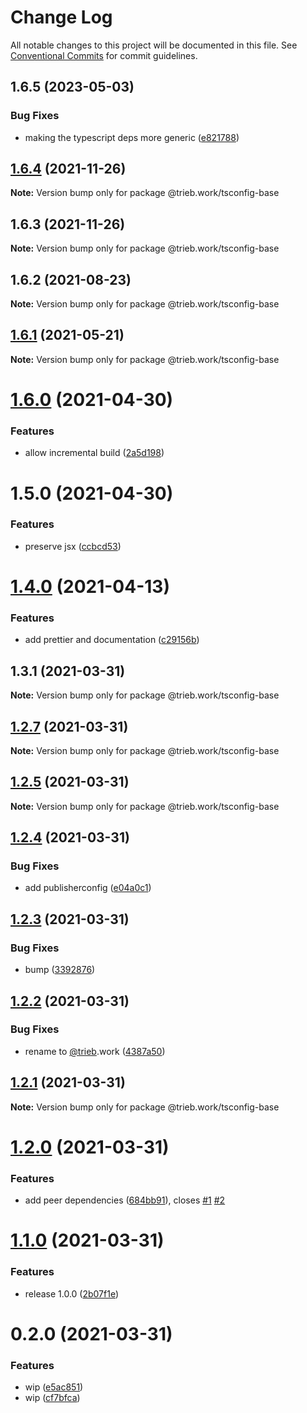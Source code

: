 # Change Log

All notable changes to this project will be documented in this file.
See [Conventional Commits](https://conventionalcommits.org) for commit guidelines.

## 1.6.5 (2023-05-03)


### Bug Fixes

* making the typescript deps more generic ([e821788](https://github.com/trieb-work/config/commit/e8217882bcda1bbb5f43f12bf553129e45c38719))





## [1.6.4](https://github.com/trieb-work/config/compare/@trieb.work/tsconfig-base@1.6.3...@trieb.work/tsconfig-base@1.6.4) (2021-11-26)

**Note:** Version bump only for package @trieb.work/tsconfig-base





## 1.6.3 (2021-11-26)

**Note:** Version bump only for package @trieb.work/tsconfig-base





## 1.6.2 (2021-08-23)

**Note:** Version bump only for package @trieb.work/tsconfig-base





## [1.6.1](https://github.com/trieb-work/config/compare/@trieb.work/tsconfig-base@1.6.0...@trieb.work/tsconfig-base@1.6.1) (2021-05-21)

**Note:** Version bump only for package @trieb.work/tsconfig-base





# [1.6.0](https://github.com/trieb-work/config/compare/@trieb.work/tsconfig-base@1.5.0...@trieb.work/tsconfig-base@1.6.0) (2021-04-30)


### Features

* allow incremental build ([2a5d198](https://github.com/trieb-work/config/commit/2a5d198a4b35c06b9307a9dbf2b96dbe88d8e63d))





# 1.5.0 (2021-04-30)


### Features

* preserve jsx ([ccbcd53](https://github.com/trieb-work/config/commit/ccbcd534c459cc46fff0f7bcaddb9bed62f3cf86))





# [1.4.0](https://github.com/trieb-work/config/compare/@trieb.work/tsconfig-base@1.3.1...@trieb.work/tsconfig-base@1.4.0) (2021-04-13)


### Features

* add prettier and documentation ([c29156b](https://github.com/trieb-work/config/commit/c29156ba4dc00ea4c241970a9c81c7f5d9aaac4b))





## 1.3.1 (2021-03-31)

**Note:** Version bump only for package @trieb.work/tsconfig-base





## [1.2.7](https://github.com/trieb-work/config/compare/@trieb.work/tsconfig-base@1.2.5...@trieb.work/tsconfig-base@1.2.7) (2021-03-31)

**Note:** Version bump only for package @trieb.work/tsconfig-base





## [1.2.5](https://github.com/trieb-work/config/compare/@trieb.work/tsconfig-base@1.2.4...@trieb.work/tsconfig-base@1.2.5) (2021-03-31)

**Note:** Version bump only for package @trieb.work/tsconfig-base





## [1.2.4](https://github.com/trieb-work/config/compare/@trieb.work/tsconfig-base@1.2.3...@trieb.work/tsconfig-base@1.2.4) (2021-03-31)

### Bug Fixes

- add publisherconfig ([e04a0c1](https://github.com/trieb-work/config/commit/e04a0c15e3045088383846529d6a65f356d10085))

## [1.2.3](https://github.com/trieb-work/config/compare/@trieb.work/tsconfig-base@1.2.2...@trieb.work/tsconfig-base@1.2.3) (2021-03-31)

### Bug Fixes

- bump ([3392876](https://github.com/trieb-work/config/commit/33928760e956ead959e2043f78f0cb23ba4245b3))

## [1.2.2](https://github.com/trieb-work/config/compare/@trieb-work/tsconfig-base@1.2.1...@trieb.work/tsconfig-base@1.2.2) (2021-03-31)

### Bug Fixes

- rename to [@trieb](https://github.com/trieb).work ([4387a50](https://github.com/trieb-work/config/commit/4387a50ed9bb04531762f16a071d8bf5ae03adc7))

## [1.2.1](https://github.com/trieb-work/config/compare/@trieb.work/tsconfig-base@1.2.0...@trieb.work/tsconfig-base@1.2.1) (2021-03-31)

**Note:** Version bump only for package @trieb.work/tsconfig-base

# [1.2.0](https://github.com/trieb-work/config/compare/@trieb.work/tsconfig-base@1.1.0...@trieb.work/tsconfig-base@1.2.0) (2021-03-31)

### Features

- add peer dependencies ([684bb91](https://github.com/trieb-work/config/commit/684bb91465609c69f96ed8354069cb645f335239)), closes [#1](https://github.com/trieb-work/config/issues/1) [#2](https://github.com/trieb-work/config/issues/2)

# [1.1.0](https://github.com/trieb-work/config/compare/@trieb.work/tsconfig-base@0.2.0...@trieb.work/tsconfig-base@1.1.0) (2021-03-31)

### Features

- release 1.0.0 ([2b07f1e](https://github.com/trieb-work/config/commit/2b07f1e268371b0d11fcf527206757544191ac96))

# 0.2.0 (2021-03-31)

### Features

- wip ([e5ac851](https://github.com/trieb-work/config/commit/e5ac8518e4a906ea312d1363675d2566ec7c22fd))
- wip ([cf7bfca](https://github.com/trieb-work/config/commit/cf7bfcafd3813cd8bdd2ac14c7f5480a6936fcac))
